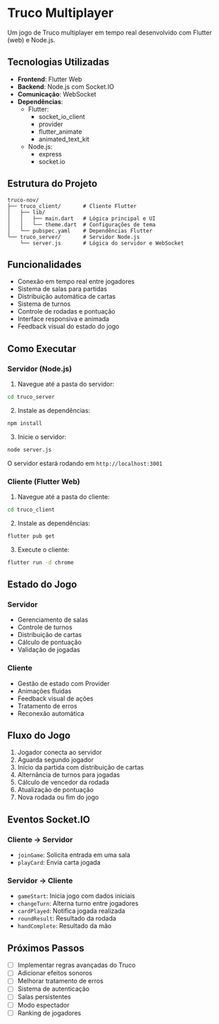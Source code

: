 # Truco Multiplayer

Um jogo de Truco multiplayer em tempo real desenvolvido com Flutter (web) e Node.js.

## Tecnologias Utilizadas

- **Frontend**: Flutter Web
- **Backend**: Node.js com Socket.IO
- **Comunicação**: WebSocket
- **Dependências**:
  - Flutter:
    - socket_io_client
    - provider
    - flutter_animate
    - animated_text_kit
  - Node.js:
    - express
    - socket.io

## Estrutura do Projeto

```
truco-nov/
├── truco_client/       # Cliente Flutter
│   ├── lib/
│   │   ├── main.dart   # Lógica principal e UI
│   │   └── theme.dart  # Configurações de tema
│   └── pubspec.yaml    # Dependências Flutter
└── truco_server/       # Servidor Node.js
    └── server.js       # Lógica do servidor e WebSocket
```

## Funcionalidades

- Conexão em tempo real entre jogadores
- Sistema de salas para partidas
- Distribuição automática de cartas
- Sistema de turnos
- Controle de rodadas e pontuação
- Interface responsiva e animada
- Feedback visual do estado do jogo

## Como Executar

### Servidor (Node.js)

1. Navegue até a pasta do servidor:
```bash
cd truco_server
```

2. Instale as dependências:
```bash
npm install
```

3. Inicie o servidor:
```bash
node server.js
```

O servidor estará rodando em `http://localhost:3001`

### Cliente (Flutter Web)

1. Navegue até a pasta do cliente:
```bash
cd truco_client
```

2. Instale as dependências:
```bash
flutter pub get
```

3. Execute o cliente:
```bash
flutter run -d chrome
```

## Estado do Jogo

### Servidor
- Gerenciamento de salas
- Controle de turnos
- Distribuição de cartas
- Cálculo de pontuação
- Validação de jogadas

### Cliente
- Gestão de estado com Provider
- Animações fluidas
- Feedback visual de ações
- Tratamento de erros
- Reconexão automática

## Fluxo do Jogo

1. Jogador conecta ao servidor
2. Aguarda segundo jogador
3. Início da partida com distribuição de cartas
4. Alternância de turnos para jogadas
5. Cálculo de vencedor da rodada
6. Atualização de pontuação
7. Nova rodada ou fim do jogo

## Eventos Socket.IO

### Cliente → Servidor
- `joinGame`: Solicita entrada em uma sala
- `playCard`: Envia carta jogada

### Servidor → Cliente
- `gameStart`: Inicia jogo com dados iniciais
- `changeTurn`: Alterna turno entre jogadores
- `cardPlayed`: Notifica jogada realizada
- `roundResult`: Resultado da rodada
- `handComplete`: Resultado da mão

## Próximos Passos

- [ ] Implementar regras avançadas do Truco
- [ ] Adicionar efeitos sonoros
- [ ] Melhorar tratamento de erros
- [ ] Sistema de autenticação
- [ ] Salas persistentes
- [ ] Modo espectador
- [ ] Ranking de jogadores
